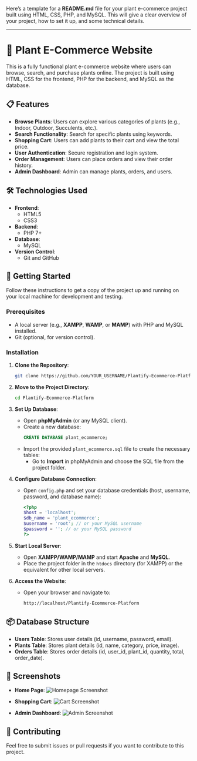 Here’s a template for a **README.md** file for your plant e-commerce project built using HTML, CSS, PHP, and MySQL. This will give a clear overview of your project, how to set it up, and some technical details.

---

# 🌿 Plant E-Commerce Website

This is a fully functional plant e-commerce website where users can browse, search, and purchase plants online. The project is built using HTML, CSS for the frontend, PHP for the backend, and MySQL as the database.

## 📋 Features

- **Browse Plants**: Users can explore various categories of plants (e.g., Indoor, Outdoor, Succulents, etc.).
- **Search Functionality**: Search for specific plants using keywords.
- **Shopping Cart**: Users can add plants to their cart and view the total price.
- **User Authentication**: Secure registration and login system.
- **Order Management**: Users can place orders and view their order history.
- **Admin Dashboard**: Admin can manage plants, orders, and users.

## 🛠️ Technologies Used

- **Frontend**:
  - HTML5
  - CSS3
- **Backend**:
  - PHP 7+
- **Database**:
  - MySQL
- **Version Control**:
  - Git and GitHub

## 🚀 Getting Started

Follow these instructions to get a copy of the project up and running on your local machine for development and testing.

### Prerequisites

- A local server (e.g., **XAMPP**, **WAMP**, or **MAMP**) with PHP and MySQL installed.
- Git (optional, for version control).

### Installation

1. **Clone the Repository**:
   ```bash
   git clone https://github.com/YOUR_USERNAME/Plantify-Ecommerce-Platform.git
   ```

2. **Move to the Project Directory**:
   ```bash
   cd Plantify-Ecommerce-Platform
   ```

3. **Set Up Database**:
   - Open **phpMyAdmin** (or any MySQL client).
   - Create a new database:
     ```sql
     CREATE DATABASE plant_ecommerce;
     ```
   - Import the provided `plant_ecommerce.sql` file to create the necessary tables:
     - Go to **Import** in phpMyAdmin and choose the SQL file from the project folder.

4. **Configure Database Connection**:
   - Open `config.php` and set your database credentials (host, username, password, and database name):
     ```php
     <?php
     $host = 'localhost';
     $db_name = 'plant_ecommerce';
     $username = 'root'; // or your MySQL username
     $password = ''; // or your MySQL password
     ?>
     ```

5. **Start Local Server**:
   - Open **XAMPP/WAMP/MAMP** and start **Apache** and **MySQL**.
   - Place the project folder in the `htdocs` directory (for XAMPP) or the equivalent for other local servers.

6. **Access the Website**:
   - Open your browser and navigate to:
     ```
     http://localhost/Plantify-Ecommerce-Platform
     ```


## 📦 Database Structure

- **Users Table**: Stores user details (id, username, password, email).
- **Plants Table**: Stores plant details (id, name, category, price, image).
- **Orders Table**: Stores order details (id, user_id, plant_id, quantity, total, order_date).

## 📸 Screenshots

- **Home Page**:
  ![Homepage Screenshot](path/to/homepage-screenshot.png)

- **Shopping Cart**:
  ![Cart Screenshot](path/to/cart-screenshot.png)

- **Admin Dashboard**:
  ![Admin Screenshot](path/to/admin-dashboard-screenshot.png)

## 🤝 Contributing

Feel free to submit issues or pull requests if you want to contribute to this project.
